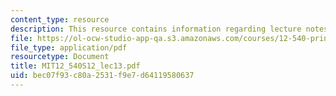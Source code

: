 ```yaml
---
content_type: resource
description: This resource contains information regarding lecture notes.
file: https://ol-ocw-studio-app-qa.s3.amazonaws.com/courses/12-540-principles-of-the-global-positioning-system-spring-2012/bec07f93c80a2531f9e7d64119580637_MIT12_540S12_lec13.pdf
file_type: application/pdf
resourcetype: Document
title: MIT12_540S12_lec13.pdf
uid: bec07f93-c80a-2531-f9e7-d64119580637
---
```


